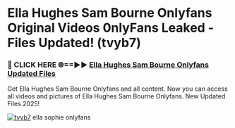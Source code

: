 # Ella Hughes Sam Bourne Onlyfans Original Videos 0nlyFans Leaked - Files Updated! (tvyb7)

<h3>🔴 CLICK HERE 🌐==►► <a href="https://tinyurl.com/x26r9saj" rel="nofollow">Ella Hughes Sam Bourne Onlyfans Updated Files</a></h3>

Get Ella Hughes Sam Bourne Onlyfans and all content. Now you can access all videos and pictures of Ella Hughes Sam Bourne Onlyfans. New Updated Files 2025!

[![tvyb7](https://i.imgur.com/LkgZPqh.gif)](https://tinyurl.com/x26r9saj)
ella sophie onlyfans